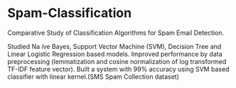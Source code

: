 # Spam-Classification

Comparative Study of Classification Algorithms for Spam Email Detection.

Studied Na ̈ıve Bayes, Support Vector Machine (SVM), Decision Tree and Linear Logistic Regression based models. Improved performance by data
preprocessing (lemmatization and cosine normalization of log transformed TF-IDF feature vector). 
Built a system with 99% accuracy using SVM based classifier with linear kernel.(SMS Spam Collection dataset)
